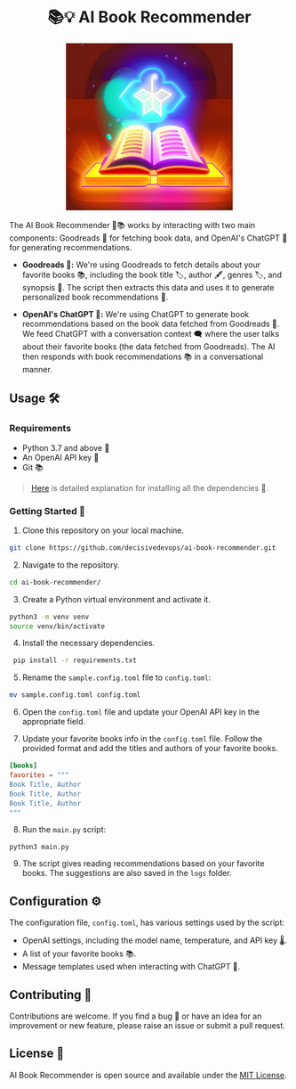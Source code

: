 <p align="center">
    <h1 align="center">📚💡 AI Book Recommender</h1>
</p>
<p align="center">
  <img src="./assets/book-recommender.jpg" width="300" height="300"/>
</p>
The AI Book Recommender 🤖📚 works by interacting with two main components: Goodreads 📖 for fetching book data, and OpenAI's ChatGPT 🧠 for generating recommendations.

   - **Goodreads 📖:** We're using Goodreads to fetch details about your favorite books 📚, including the book title 🏷️, author 🖋️, genres 🏷️, and synopsis 📝. The script then extracts this data and uses it to generate personalized book recommendations 🎯.

   - **OpenAI's ChatGPT 🧠:** We're using ChatGPT to generate book recommendations based on the book data fetched from Goodreads 📖. We feed ChatGPT with a conversation context 🗨️ where the user talks about their favorite books (the data fetched from Goodreads). The AI then responds with book recommendations 📚 in a conversational manner.

## Usage 🛠️

### Requirements

- Python 3.7 and above 🐍
- An OpenAI API key 🔑
- Git 📚

> [Here](PREREQUISITES.md) is detailed explanation for installing all the dependencies 🧩.

### Getting Started 🚀

1. Clone this repository on your local machine.

 ```bash
 git clone https://github.com/decisivedevops/ai-book-recommender.git
 ```

2. Navigate to the repository.

 ```bash
 cd ai-book-recommender/
 ```

3. Create a Python virtual environment and activate it.

 ```bash
 python3 -m venv venv
 source venv/bin/activate
 ```

4. Install the necessary dependencies.

 ```bash
  pip install -r requirements.txt
 ```

5. Rename the `sample.config.toml` file to `config.toml`:

 ```bash
 mv sample.config.toml config.toml
 ```

6. Open the `config.toml` file and update your OpenAI API key in the appropriate field.

7. Update your favorite books info in the `config.toml` file. Follow the provided format and add the titles and authors of your favorite books.

 ```toml
 [books]
 favorites = """
 Book Title, Author
 Book Title, Author
 Book Title, Author
 """
 ```

8. Run the `main.py` script:

 ```
 python3 main.py
 ```

9. The script gives reading recommendations based on your favorite books. The suggestions are also saved in the `logs` folder.

## Configuration ⚙️

The configuration file, `config.toml`, has various settings used by the script:

- OpenAI settings, including the model name, temperature, and API key 🌡️.
- A list of your favorite books 📚.
- Message templates used when interacting with ChatGPT 💌.

## Contributing 👋

Contributions are welcome. If you find a bug 🐞 or have an idea for an improvement or new feature, please raise an issue or submit a pull request.

## License 📜

AI Book Recommender is open source and available under the [MIT License](LICENSE).
